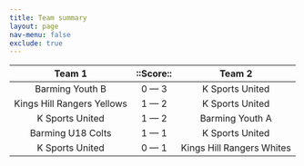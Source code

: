 ```yaml
---
title: Team summary
layout: page
nav-menu: false
exclude: true
---
```




|           Team 1           |  ::Score::  |          Team 2           |
|:--------------------------:|:-----------:|:-------------------------:|
|      Barming Youth B       | 0 &mdash; 3 |      K Sports United      |
| Kings Hill Rangers Yellows | 1 &mdash; 2 |      K Sports United      |
|      K Sports United       | 1 &mdash; 2 |      Barming Youth A      |
|     Barming U18 Colts      | 1 &mdash; 1 |      K Sports United      |
|      K Sports United       | 0 &mdash; 1 | Kings Hill Rangers Whites |

 <br /><br /><br />